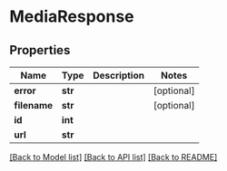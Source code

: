# MediaResponse

## Properties
Name | Type | Description | Notes
------------ | ------------- | ------------- | -------------
**error** | **str** |  | [optional] 
**filename** | **str** |  | [optional] 
**id** | **int** |  | 
**url** | **str** |  | 

[[Back to Model list]](../README.md#documentation-for-models) [[Back to API list]](../README.md#documentation-for-api-endpoints) [[Back to README]](../README.md)

